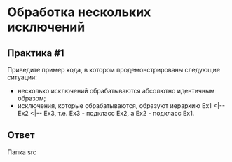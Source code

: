 # Обработка нескольких исключений

## Практика #1

Приведите пример кода, в котором продемонстрированы следующие ситуации:

- несколько исключений обрабатываются абсолютно идентичным образом;
- исключения, которые обрабатываются, образуют иерархию Ex1 <|-- Ex2 <|-- Ex3, т.е. Ex3 - подкласс Ex2, а Ex2 - подкласс Ex1.

## Ответ

Папка src